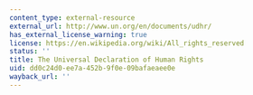 ```yaml
---
content_type: external-resource
external_url: http://www.un.org/en/documents/udhr/
has_external_license_warning: true
license: https://en.wikipedia.org/wiki/All_rights_reserved
status: ''
title: The Universal Declaration of Human Rights
uid: dd0c24d0-ee7a-452b-9f0e-09bafaeaee0e
wayback_url: ''
---
```

